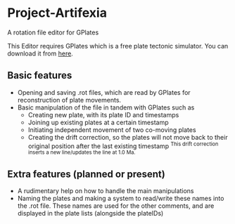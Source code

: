 # Project-Artifexia
A rotation file editor for GPlates

This Editor requires GPlates which is a free plate tectonic simulator. You can download it from [here](https://www.gplates.org/download).

## Basic features 

* Opening and saving .rot files, which are read by GPlates for reconstruction of plate movements.
* Basic manipulation of the file in tandem with GPlates such as
  * Creating new plate, with its plate ID and timestamps
  * Joining up existing plates at a certain timestamp
  * Initiating independent movement of two co-moving plates
  * Creating the drift correction, so the plates will not move back to their original position after the last existing timestamp
  <sup>This drift correction inserts a new line/updates the line at 1.0 Ma.<sup>
  
## Extra features (planned or present)

* A rudimentary help on how to handle the main manipulations
* Naming the plates and making a system to read/write these names into the .rot file. These names are used for the other comments, and are displayed in the plate lists (alongside the plateIDs)
